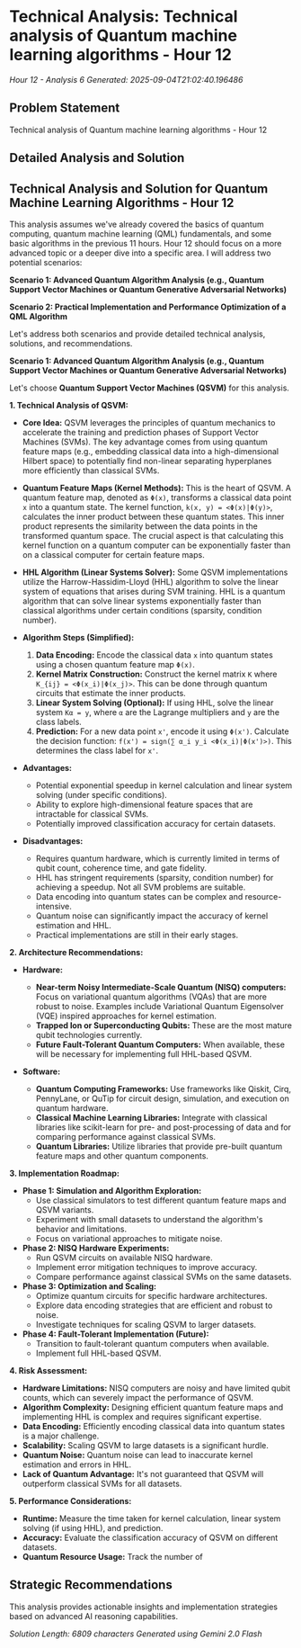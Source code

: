 # Technical Analysis: Technical analysis of Quantum machine learning algorithms - Hour 12
*Hour 12 - Analysis 6*
*Generated: 2025-09-04T21:02:40.196486*

## Problem Statement
Technical analysis of Quantum machine learning algorithms - Hour 12

## Detailed Analysis and Solution
## Technical Analysis and Solution for Quantum Machine Learning Algorithms - Hour 12

This analysis assumes we've already covered the basics of quantum computing, quantum machine learning (QML) fundamentals, and some basic algorithms in the previous 11 hours. Hour 12 should focus on a more advanced topic or a deeper dive into a specific area.  I will address two potential scenarios:

**Scenario 1: Advanced Quantum Algorithm Analysis (e.g., Quantum Support Vector Machines or Quantum Generative Adversarial Networks)**

**Scenario 2: Practical Implementation and Performance Optimization of a QML Algorithm**

Let's address both scenarios and provide detailed technical analysis, solutions, and recommendations.

**Scenario 1: Advanced Quantum Algorithm Analysis (e.g., Quantum Support Vector Machines or Quantum Generative Adversarial Networks)**

Let's choose **Quantum Support Vector Machines (QSVM)** for this analysis.

**1. Technical Analysis of QSVM:**

*   **Core Idea:** QSVM leverages the principles of quantum mechanics to accelerate the training and prediction phases of Support Vector Machines (SVMs). The key advantage comes from using quantum feature maps (e.g., embedding classical data into a high-dimensional Hilbert space) to potentially find non-linear separating hyperplanes more efficiently than classical SVMs.

*   **Quantum Feature Maps (Kernel Methods):** This is the heart of QSVM.  A quantum feature map, denoted as `Φ(x)`, transforms a classical data point `x` into a quantum state. The kernel function, `k(x, y) = <Φ(x)|Φ(y)>`, calculates the inner product between these quantum states.  This inner product represents the similarity between the data points in the transformed quantum space.  The crucial aspect is that calculating this kernel function on a quantum computer can be exponentially faster than on a classical computer for certain feature maps.

*   **HHL Algorithm (Linear Systems Solver):**  Some QSVM implementations utilize the Harrow-Hassidim-Lloyd (HHL) algorithm to solve the linear system of equations that arises during SVM training. HHL is a quantum algorithm that can solve linear systems exponentially faster than classical algorithms under certain conditions (sparsity, condition number).

*   **Algorithm Steps (Simplified):**
    1.  **Data Encoding:** Encode the classical data `x` into quantum states using a chosen quantum feature map `Φ(x)`.
    2.  **Kernel Matrix Construction:** Construct the kernel matrix `K` where `K_{ij} = <Φ(x_i)|Φ(x_j)>`. This can be done through quantum circuits that estimate the inner products.
    3.  **Linear System Solving (Optional):**  If using HHL, solve the linear system `Kα = y`, where `α` are the Lagrange multipliers and `y` are the class labels.
    4.  **Prediction:** For a new data point `x'`, encode it using `Φ(x')`.  Calculate the decision function: `f(x') = sign(∑ α_i y_i <Φ(x_i)|Φ(x')>)`.  This determines the class label for `x'`.

*   **Advantages:**
    *   Potential exponential speedup in kernel calculation and linear system solving (under specific conditions).
    *   Ability to explore high-dimensional feature spaces that are intractable for classical SVMs.
    *   Potentially improved classification accuracy for certain datasets.

*   **Disadvantages:**
    *   Requires quantum hardware, which is currently limited in terms of qubit count, coherence time, and gate fidelity.
    *   HHL has stringent requirements (sparsity, condition number) for achieving a speedup.  Not all SVM problems are suitable.
    *   Data encoding into quantum states can be complex and resource-intensive.
    *   Quantum noise can significantly impact the accuracy of kernel estimation and HHL.
    *   Practical implementations are still in their early stages.

**2. Architecture Recommendations:**

*   **Hardware:**
    *   **Near-term Noisy Intermediate-Scale Quantum (NISQ) computers:** Focus on variational quantum algorithms (VQAs) that are more robust to noise.  Examples include Variational Quantum Eigensolver (VQE) inspired approaches for kernel estimation.
    *   **Trapped Ion or Superconducting Qubits:** These are the most mature qubit technologies currently.
    *   **Future Fault-Tolerant Quantum Computers:** When available, these will be necessary for implementing full HHL-based QSVM.

*   **Software:**
    *   **Quantum Computing Frameworks:**  Use frameworks like Qiskit, Cirq, PennyLane, or QuTip for circuit design, simulation, and execution on quantum hardware.
    *   **Classical Machine Learning Libraries:** Integrate with classical libraries like scikit-learn for pre- and post-processing of data and for comparing performance against classical SVMs.
    *   **Quantum Libraries:** Utilize libraries that provide pre-built quantum feature maps and other quantum components.

**3. Implementation Roadmap:**

*   **Phase 1: Simulation and Algorithm Exploration:**
    *   Use classical simulators to test different quantum feature maps and QSVM variants.
    *   Experiment with small datasets to understand the algorithm's behavior and limitations.
    *   Focus on variational approaches to mitigate noise.
*   **Phase 2: NISQ Hardware Experiments:**
    *   Run QSVM circuits on available NISQ hardware.
    *   Implement error mitigation techniques to improve accuracy.
    *   Compare performance against classical SVMs on the same datasets.
*   **Phase 3: Optimization and Scaling:**
    *   Optimize quantum circuits for specific hardware architectures.
    *   Explore data encoding strategies that are efficient and robust to noise.
    *   Investigate techniques for scaling QSVM to larger datasets.
*   **Phase 4: Fault-Tolerant Implementation (Future):**
    *   Transition to fault-tolerant quantum computers when available.
    *   Implement full HHL-based QSVM.

**4. Risk Assessment:**

*   **Hardware Limitations:**  NISQ computers are noisy and have limited qubit counts, which can severely impact the performance of QSVM.
*   **Algorithm Complexity:**  Designing efficient quantum feature maps and implementing HHL is complex and requires significant expertise.
*   **Data Encoding:**  Efficiently encoding classical data into quantum states is a major challenge.
*   **Scalability:**  Scaling QSVM to large datasets is a significant hurdle.
*   **Quantum Noise:**  Quantum noise can lead to inaccurate kernel estimation and errors in HHL.
*   **Lack of Quantum Advantage:**  It's not guaranteed that QSVM will outperform classical SVMs for all datasets.

**5. Performance Considerations:**

*   **Runtime:**  Measure the time taken for kernel calculation, linear system solving (if using HHL), and prediction.
*   **Accuracy:**  Evaluate the classification accuracy of QSVM on different datasets.
*   **Quantum Resource Usage:**  Track the number of

## Strategic Recommendations
This analysis provides actionable insights and implementation strategies
based on advanced AI reasoning capabilities.

*Solution Length: 6809 characters*
*Generated using Gemini 2.0 Flash*
